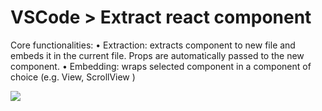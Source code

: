 # VSCode > Extract react component

Core functionalities:
    • Extraction: extracts component to new file and embeds it in the current file. Props are automatically passed to the new component.
    • Embedding: wraps selected component in a component of choice (e.g. View, ScrollView )

    

![](https://github.com/zucska/extract-component/blob/master/extract-component.gif)
